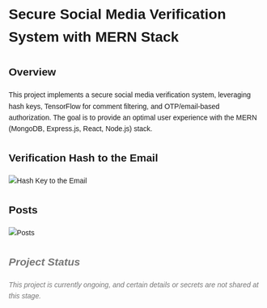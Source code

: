 <!DOCTYPE html>
<html lang="en">

<head>
  <meta charset="UTF-8">
  <meta name="viewport" content="width=device-width, initial-scale=1.0">
  <title>Secure Social Media Verification System</title>
  <style>
    body {
      font-family: 'Arial', sans-serif;
      line-height: 1.6;
      margin: 20px;
    }

    h1, h2, h3 {
      color: #333;
    }

    img {
      max-width: 100%;
      height: auto;
    }

    .overview {
      margin-bottom: 20px;
    }

    .status {
      font-style: italic;
      color: #777;
    }

    /* Add more styles as needed */
  </style>
</head>

<body>
  <h1>Secure Social Media Verification System with MERN Stack</h1>

  <div class="overview">
    <h2>Overview</h2>
    <p>This project implements a secure social media verification system, leveraging hash keys, TensorFlow for comment filtering, and OTP/email-based authorization. The goal is to provide an optimal user experience with the MERN (MongoDB, Express.js, React, Node.js) stack.</p>
  </div>

  <div class="verification-section">
    <h2>Verification Hash to the Email</h2>
    <img src="https://media.licdn.com/dms/image/D5622AQFQhoCP5_Z53Q/feedshare-shrink_800/0/1703179851050?e=1706140800&v=beta&t=L81uqpLNSClMY_lXXxI4qvkxP2VxnPDuv31iW8VXPuA" alt="Hash Key to the Email">
  </div>

  <div class="posts-section">
    <h2>Posts</h2>
    <img src="https://media.licdn.com/dms/image/D5622AQGJWTKCQEZb4w/feedshare-shrink_2048_1536/0/1703179851890?e=1706140800&v=beta&t=zRBVrltv9CqkcbbDYtStT6bfqwxvY3tlcjIwyvIISQ8" alt="Posts">
  </div>

  <div class="project-status status">
    <h2>Project Status</h2>
    <p>This project is currently ongoing, and certain details or secrets are not shared at this stage.</p>
  </div>

  <!-- Additional details and sections as needed -->

</body>

</html>
